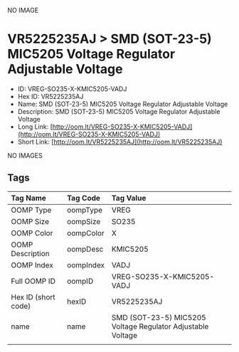 


  
NO IMAGE  
# VR5225235AJ > SMD (SOT-23-5) MIC5205 Voltage Regulator Adjustable Voltage

- ID: VREG-SO235-X-KMIC5205-VADJ
- Hex ID: VR5225235AJ
- Name: SMD (SOT-23-5) MIC5205 Voltage Regulator Adjustable Voltage
- Description: SMD (SOT-23-5) MIC5205 Voltage Regulator Adjustable Voltage
- Long Link: [http://oom.lt/VREG-SO235-X-KMIC5205-VADJ](http://oom.lt/VREG-SO235-X-KMIC5205-VADJ)
- Short Link: [http://oom.lt/VR5225235AJ](http://oom.lt/VR5225235AJ)
  
NO IMAGES  
## Tags
  

|Tag Name|Tag Code|Tag Value|
| :--- | :--- | :--- |
|OOMP Type|oompType|VREG|
|OOMP Size|oompSize|SO235|
|OOMP Color|oompColor|X|
|OOMP Description|oompDesc|KMIC5205|
|OOMP Index|oompIndex|VADJ|
|Full OOMP ID|oompID|VREG-SO235-X-KMIC5205-VADJ|
|Hex ID (short code)|hexID|VR5225235AJ|
|name|name|SMD (SOT-23-5) MIC5205 Voltage Regulator Adjustable Voltage|
||||
